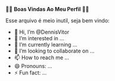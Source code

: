 🍆🥵 **Boas Vindas Ao Meu Perfil** 🍆🥵

Esse arquivo é meio inutil, seja bem vindo:


- 👋 Hi, I’m @DennisVitor
- 👀 I’m interested in ...
- 🌱 I’m currently learning ...
- 💞️ I’m looking to collaborate on ...
- 📫 How to reach me ...
- 😄 Pronouns: ...
- ⚡ Fun fact: ...

